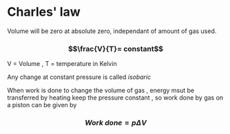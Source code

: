 # Charles' law
Volume will be zero at absolute zero, independant of amount of gas used. 

### $$\frac{V}{T}= constant$$
V = Volume , T = temperature in Kelvin

Any change at constant pressure is called *isobaric*

When work is done to change the volume of gas , energy msut be transferred by heating keep the pressure constant , so work done by gas on a piston can be given by 

### $$Work\:done = p \Delta V$$